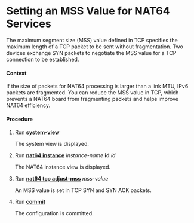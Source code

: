 Setting an MSS Value for NAT64 Services
=======================================

The maximum segment size (MSS) value defined in TCP specifies the maximum length of a TCP packet to be sent without fragmentation. Two devices exchange SYN packets to negotiate the MSS value for a TCP connection to be established.

#### Context

If the size of packets for NAT64 processing is larger than a link MTU, IPv6 packets are fragmented. You can reduce the MSS value in TCP, which prevents a NAT64 board from fragmenting packets and helps improve NAT64 efficiency.


#### Procedure

1. Run [**system-view**](cmdqueryname=system-view)
   
   
   
   The system view is displayed.
2. Run [**nat64 instance**](cmdqueryname=nat64+instance) *instance-name* **id** *id*
   
   
   
   The NAT64 instance view is displayed.
3. Run [**nat64 tcp adjust-mss**](cmdqueryname=nat64+tcp+adjust-mss) *mss-value*
   
   
   
   An MSS value is set in TCP SYN and SYN ACK packets.
4. Run [**commit**](cmdqueryname=commit)
   
   
   
   The configuration is committed.